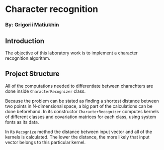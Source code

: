 # Character recognition
### By: Grigorii Matiukhin 

## Introduction
The objective of this laboratory work is to implement a character recognition algorithm.

## Project Structure
All of the computations needed to differentiate between charachters are done inside `CharacterRecognizer` class.

Because the problem can be stated as finding a shortest distance between two points in N-dimensional space, a big part of the calculations can be done beforehand. In its constructor `CharacterRecognizer` computes kernels of different classes and covariation matrices for each class, using system fonts as its data.

In its `Recognize` method the distance between input vector and all of the kernels is calculated. The lower the distance, the more likely that input vector belongs to this particular kernel.
